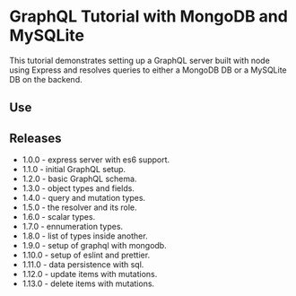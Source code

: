 # GraphQL Tutorial with MongoDB and MySQLite

This tutorial demonstrates setting up a GraphQL server built with node using Express and resolves queries to either a MongoDB DB or a MySQLite DB on the backend.

## Use

## Releases

* 1.0.0 - express server with es6 support.
* 1.1.0 - initial GraphQL setup.
* 1.2.0 - basic GraphQL schema.
* 1.3.0 - object types and fields.
* 1.4.0 - query and mutation types.
* 1.5.0 - the resolver and its role.
* 1.6.0 - scalar types.
* 1.7.0 - ennumeration types.
* 1.8.0 - list of types inside another.
* 1.9.0 - setup of graphql with mongodb.
* 1.10.0 - setup of eslint and prettier.
* 1.11.0 - data persistence with sql.
* 1.12.0 - update items with mutations.
* 1.13.0 - delete items with mutations.
